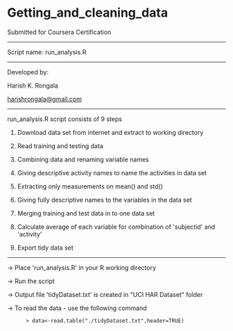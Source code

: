 # Getting_and_cleaning_data

Submitted for Coursera Certification

-----------------------------------------------------------

Script name: run_analysis.R

---------------------------------------------------------------------------------------

Developed by:

Harish K. Rongala

harishrongala@gmail.com

---------------------------------------------------------------------------------------

run_analysis.R script consists of 9 steps

1) Download data set from internet and extract to working directory

2) Read training and testing data

3) Combining data and renaming variable names

4) Giving descriptive activity names to name the activities in data set

5) Extracting only measurements on mean() and std()

6) Giving fully descriptive names to the variables in the data set

7) Merging training and test data in to one data set

8) Calculate average of each variable for combination of 'subjectid' and 'activity'

9) Export tidy data set

---------------------------------------------------------------------------------------

-&gt; Place 'run_analysis.R' in your R working directory

-&gt; Run the script

-&gt; Output file 'tidyDataset.txt' is created in "UCI HAR Dataset" folder

-&gt; To read the data - use the following command

          > data<-read.table("./tidyDataset.txt",header=TRUE)
